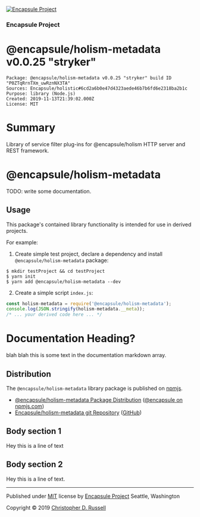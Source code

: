 [![Encapsule Project](https://encapsule.io/images/blue-burst-encapsule.io-icon-72x72.png "Encapsule Project")](https://encapsule.io)

### Encapsule Project

# @encapsule/holism-metadata v0.0.25 "stryker"

```
Package: @encapsule/holism-metadata v0.0.25 "stryker" build ID "P0ZTqRrnTXm_uwRznNX3TA"
Sources: Encapsule/holistic#6cd2a6b0e47d4323aede46b7b6fd6e2318ba2b1c
Purpose: library (Node.js)
Created: 2019-11-13T21:39:02.000Z
License: MIT
```

# Summary

Library of service filter plug-ins for @encapsule/holism HTTP server and REST framework.

# @encapsule/holism-metadata

TODO: write some documentation.

## Usage

This package's contained library functionality is intended for use in derived projects.

For example:

1. Create simple test project, declare a dependency and install `@encapsule/holism-metadata` package:

```
$ mkdir testProject && cd testProject
$ yarn init
$ yarn add @encapsule/holism-metadata --dev
```

2. Create a simple script `index.js`:

```JavaScript
const holism-metadata = require('@encapsule/holism-metadata');
console.log(JSON.stringify(holism-metadata.__meta));
/* ... your derived code here ... */
```

# Documentation Heading?

blah blah this is some text in the documentation markdown array.

## Distribution

The `@encapsule/holism-metadata` library package is published on [npmjs](https://npmjs.com).

- [@encapsule/holism-metadata Package Distribution](https://npmjs.com/package/@encapsule/holism-metadata/v/0.0.25) ([@encapsule on npmjs.com](https://www.npmjs.com/org/encapsule))
- [Encapsule/holism-metadata git Repository](https://github.com/Encapsule/holism-metadata) ([GitHub](https://github.com/Encapsule))

## Body section 1

Hey this is a line of text

## Body section 2

Hey this is a line of text.

<hr>

Published under [MIT](LICENSE) license by [Encapsule Project](https://encapsule.io) Seattle, Washington

Copyright &copy; 2019 [Christopher D. Russell](https://github.com/ChrisRus)
